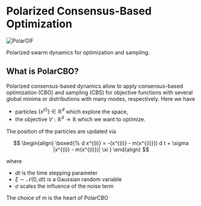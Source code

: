 # Polarized Consensus-Based Optimization

![PolarGIF](https://user-images.githubusercontent.com/44805883/201196111-d4dcc1c3-4ee9-47df-927a-e03659c990cd.gif)

Polarized swarm dynamics for optimization and sampling.

## What is PolarCBO?

Polarized consensus-based dynamics allow to apply consensus-based optimization (CBO) and sampling (CBS) for objective functions with several global minima or distributions with many modes, respectively. Here we have 

* particles $\{x^{(i)}\}\in\mathbb{R}^d$ which explore the space,
* the objective $V:\mathbb{R}^d\to\mathbb{R}$ which we want to optimize.

The position of the particles are updated via

$$
\begin{align}
    \boxed{%
    d x^{(i)} = -(x^{(i)} - m(x^{(i)})) d t + \sigma |x^{(i)} - m(x^{(i)})| \xi
    }
\end{align}
$$

where

* $dt$ is the time stepping parameter
* $\xi \sim \mathcal N(0,dt)$ is a Gaussian random variable
* $\sigma$ scales the influence of the noise term

The choice of $m$ is the heart of PolarCBO

